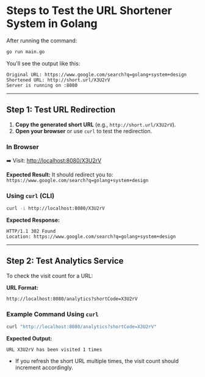 # Steps to Test the URL Shortener System in Golang

After running the command:

```bash
go run main.go
```

You'll see the output like this:

```
Original URL: https://www.google.com/search?q=golang+system+design
Shortened URL: http://short.url/X3U2rV
Server is running on :8080
```

---

## Step 1: Test URL Redirection

1. **Copy the generated short URL** (e.g., `http://short.url/X3U2rV`).
2. **Open your browser** or use `curl` to test the redirection.

### In Browser
➡️ Visit: [http://localhost:8080/X3U2rV](http://localhost:8080/X3U2rV)

**Expected Result:** It should redirect you to:  
`https://www.google.com/search?q=golang+system+design`

### Using `curl` (CLI)
```bash
curl -i http://localhost:8080/X3U2rV
```

**Expected Response:**
```
HTTP/1.1 302 Found
Location: https://www.google.com/search?q=golang+system+design
```

---

## Step 2: Test Analytics Service

To check the visit count for a URL:

**URL Format:**  
```
http://localhost:8080/analytics?shortCode=X3U2rV
```

### Example Command Using `curl`
```bash
curl "http://localhost:8080/analytics?shortCode=X3U2rV"
```

**Expected Output:**
```
URL X3U2rV has been visited 1 times
```

- If you refresh the short URL multiple times, the visit count should increment accordingly.
